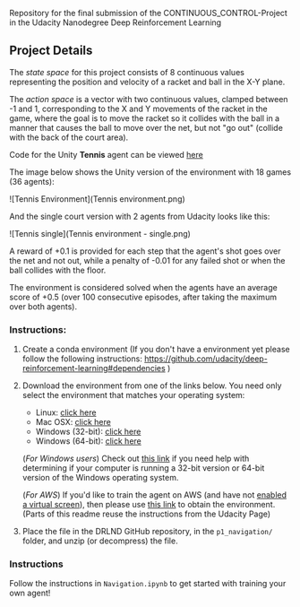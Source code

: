 Repository for the final submission of the CONTINUOUS_CONTROL-Project in the Udacity Nanodegree Deep Reinforcement Learning

## Project Details

The *state space* for this project consists of 8 continuous values representing the position and velocity of a racket and ball in the X-Y plane.

The *action space* is a vector with two continuous values, clamped between -1 and 1, corresponding to the X and Y movements of the racket in the game, where the goal is to move the racket so it collides with the ball in a manner that causes the ball to move over the net, but not "go out" (collide with the back of the court area). 

Code for the Unity **Tennis** agent can be viewed [here](https://github.com/Unity-Technologies/ml-agents/blob/master/UnitySDK/Assets/ML-Agents/Examples/Tennis/Scripts/TennisAgent.cs)

The image below shows the Unity version of the environment with 18 games (36 agents):

![Tennis Environment](Tennis environment.png)

And the single court version with 2 agents from Udacity looks like this:

![Tennis single](Tennis environment - single.png)

A reward of +0.1 is provided for each step that the agent's shot goes over the net and not out, while a penalty of -0.01 for any failed shot or when the ball collides with the floor.

The environment is considered solved when the agents have an average score of +0.5 (over 100 consecutive episodes, after taking the maximum over both agents).

### Instructions:

1. Create a conda environment
(If you don't have a environment yet please follow the following instructions:
https://github.com/udacity/deep-reinforcement-learning#dependencies )

2. Download the environment from one of the links below.  You need only select the environment that matches your operating system:

	- Linux: [click here](https://s3-us-west-1.amazonaws.com/udacity-drlnd/P1/Banana/Banana_Linux.zip)
    - Mac OSX: [click here](https://s3-us-west-1.amazonaws.com/udacity-drlnd/P1/Banana/Banana.app.zip)
    - Windows (32-bit): [click here](https://s3-us-west-1.amazonaws.com/udacity-drlnd/P1/Banana/Banana_Windows_x86.zip)
    - Windows (64-bit): [click here](https://s3-us-west-1.amazonaws.com/udacity-drlnd/P1/Banana/Banana_Windows_x86_64.zip)
    
    (_For Windows users_) Check out [this link](https://support.microsoft.com/en-us/help/827218/how-to-determine-whether-a-computer-is-running-a-32-bit-version-or-64) if you need help with determining if your computer is running a 32-bit version or 64-bit version of the Windows operating system.

    (_For AWS_) If you'd like to train the agent on AWS (and have not [enabled a virtual screen](https://github.com/Unity-Technologies/ml-agents/blob/master/docs/Training-on-Amazon-Web-Service.md)), then please use [this link](https://s3-us-west-1.amazonaws.com/udacity-drlnd/P1/Banana/Banana_Linux_NoVis.zip) to obtain the environment.
(Parts of this readme reuse the instructions from the Udacity Page)

2. Place the file in the DRLND GitHub repository, in the `p1_navigation/` folder, and unzip (or decompress) the file. 

### Instructions

Follow the instructions in `Navigation.ipynb` to get started with training your own agent!  
